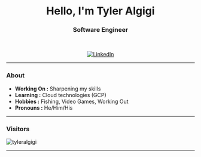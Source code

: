 <h1 align="center"> Hello, I'm Tyler Algigi </h1>

<h3 align="center">  Software Engineer </h3> <br>

<p align="center"> 
<a href="https://www.linkedin.com/in/tyler-algigi/"><img alt="LinkedIn" src="https://img.shields.io/badge/-TylerAlgigi-blue?style=flat-square&logo=Linkedin&logoColor=white&link=https://www.linkedin.com/in/tyler-algigi/"></a>
</p>

---------------------------------------------------------------------------------------------------------------------------------------------------------------------------------
### About
-  **Working On :** Sharpening my skills
-  **Learning :** Cloud technologies (GCP) 
-  **Hobbies :**  Fishing, Video Games, Working Out
-  **Pronouns :** He/Him/His 

---------------------------------------------------------------------------------------------------------------------------------------------------------------------------------
### Visitors 

<p align="left"> <img src="https://komarev.com/ghpvc/?username=tyleralgigi" alt="tyleralgigi" /> </p>

-------------------------------------------------------------------------------------------------------------------------------------------------------------------------------
